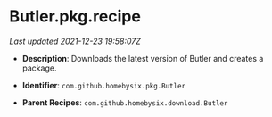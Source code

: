 # Butler.pkg.recipe

_Last updated 2021-12-23 19:58:07Z_

- **Description**: Downloads the latest version of Butler and creates a package.

- **Identifier**: `com.github.homebysix.pkg.Butler`

- **Parent Recipes**: `com.github.homebysix.download.Butler`